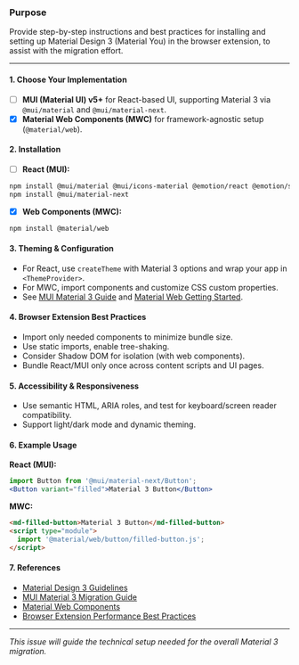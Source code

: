 ### Purpose
Provide step-by-step instructions and best practices for installing and setting up Material Design 3 (Material You) in the browser extension, to assist with the migration effort.

---

#### 1. Choose Your Implementation

- [ ] **MUI (Material UI) v5+** for React-based UI, supporting Material 3 via `@mui/material` and `@mui/material-next`.
- [x] **Material Web Components (MWC)** for framework-agnostic setup (`@material/web`).

#### 2. Installation

- [ ] **React (MUI):**

```bash
npm install @mui/material @mui/icons-material @emotion/react @emotion/styled
npm install @mui/material-next
```

- [x] **Web Components (MWC):**

```bash
npm install @material/web
```

#### 3. Theming & Configuration

- For React, use `createTheme` with Material 3 options and wrap your app in `<ThemeProvider>`.
- For MWC, import components and customize CSS custom properties.
- See [MUI Material 3 Guide](https://mui.com/material-ui/migration/material-3/) and [Material Web Getting Started](https://material-web.dev/getting-started/).

#### 4. Browser Extension Best Practices

- Import only needed components to minimize bundle size.
- Use static imports, enable tree-shaking.
- Consider Shadow DOM for isolation (with web components).
- Bundle React/MUI only once across content scripts and UI pages.

#### 5. Accessibility & Responsiveness

- Use semantic HTML, ARIA roles, and test for keyboard/screen reader compatibility.
- Support light/dark mode and dynamic theming.

#### 6. Example Usage

**React (MUI):**
```jsx
import Button from '@mui/material-next/Button';
<Button variant="filled">Material 3 Button</Button>
```

**MWC:**
```html
<md-filled-button>Material 3 Button</md-filled-button>
<script type="module">
  import '@material/web/button/filled-button.js';
</script>
```

#### 7. References
- [Material Design 3 Guidelines](https://m3.material.io/)
- [MUI Material 3 Migration Guide](https://mui.com/material-ui/migration/material-3/)
- [Material Web Components](https://material-web.dev/)
- [Browser Extension Performance Best Practices](https://web.dev/extensions-performance-best-practices/)

---

_This issue will guide the technical setup needed for the overall Material 3 migration._